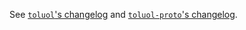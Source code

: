 See [`toluol`'s changelog](toluol/CHANGELOG.md) and [`toluol-proto`'s changelog](toluol-proto/CHANGELOG.md).
